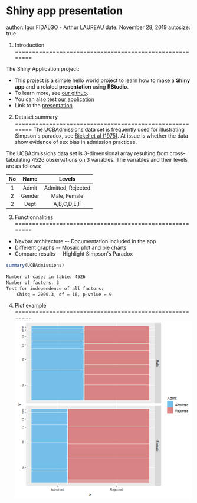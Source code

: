 Shiny app presentation
========================================================
author: Igor FIDALGO - Arthur LAUREAU
date: November 28, 2019
autosize: true

1. Introduction
========================================================

The Shiny Application project:

- This project is a simple hello world project to learn how to make a **Shiny app** and a related **presentation** using **RStudio**.
- To learn more, see [our github](https://github.com/Igzs/R_shiny_pres).  
- You can also test [our application](https://igzs.shinyapps.io/shiny_app/)
- Link to the [presentation](https://rpubs.com/igz/shiny_pres)

2. Dataset summary
========================================================
The UCBAdmissions data set is frequently used for illustrating Simpson's paradox, see [Bickel et al (1975)](http://www.jstor.org/stable/1739581). At issue is whether the data show evidence of sex bias in admission practices.  

The UCBAdmissions data set is 3-dimensional array resulting from cross-tabulating 4526 observations on 3 variables. The variables and their levels are as follows: 

| No   |  Name  |       Levels       |
|:----:|:------:|:------------------:|
|   1  |  Admit | Admitted, Rejected |
|   2  | Gender |    Male, Female    |
|   2  |  Dept  |     A,B,C,D,E,F    |
  


3. Functionnalities
========================================================

- Navbar architecture
-- Documentation included in the app
- Different graphs 
-- Mosaic plot and pie charts
- Compare results
-- Highlight Simpson's Paradox
  

```r
summary(UCBAdmissions)
```

```
Number of cases in table: 4526 
Number of factors: 3 
Test for independence of all factors:
	Chisq = 2000.3, df = 16, p-value = 0
```
4. Plot example
========================================================
![plot of chunk unnamed-chunk-1](shiny_pres-figure/unnamed-chunk-1-1.png)

